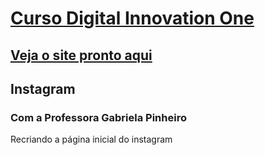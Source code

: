 # [Curso Digital Innovation One](https://web.digitalinnovation.one/home)

## [Veja o site pronto aqui](https://clone-instagram-dio-patyfil.netlify.app)

## Instagram
### Com a Professora Gabriela Pinheiro
Recriando a página inicial do instagram

